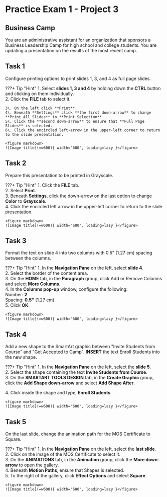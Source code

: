 # Practice Exam 1 - Project 3

## Business Camp
You are an administrative assistant for an organization that sponsors a Business Leadership Camp for high school and college students. You are updating a presentation on the results of the most recent camp.  

## Task  1
 
Configure printing options to print slides 1, 3, and 4 as full page slides.  

???+ Tip "Hint"
    1\. Select **slides 1, 3 and 4** by holding down the **CTRL** button and clicking on them individually.  
    2\. Click the **FILE** tab to select it.  

    3\. On the left click **Print**.  
    4\. Beneath **Settings** click **the first down-arrow** to change **Print All Slides** to **Print Selection**.  
    5\. Click the **second down-arrow** to ensure that **Full Page Slides** is selected.  
    6\. Click the encircled left-arrow in the upper-left corner to return to the slide presentation.  

    <figure markdown>
    ![Image title](=w600){ width="600", loading=lazy }</figure>

## Task  2

Prepare this presentation to be printed in Grayscale.  

???+ Tip "Hint"
    1\. Click the **FILE** tab.  
    2\. Select **Print**.  
    3\. Beneath **Settings**, click the down-arrow on the last option to change **Color** to **Grayscale**.  
    4\. Click the encircled left arrow in the upper-left corner to return to the slide presentation.  

    <figure markdown>
    ![Image title](=w600){ width="600", loading=lazy }</figure>

## Task  3

Format the text on slide 4 into two columns with 0.5" (1.27 cm) spacing between the columns.  

???+ Tip "Hint"
    1\. In the **Navigation Pane** on the left, select **slide 4**.  
    2\. Select the border of the content area.  
    3\. On the **HOME** tab, in the **Paragraph** group, click Add or Remove Columns and select **More Columns**.  
    4\. In the **Columns pop-up** window, configure the following:  
    Number: **2**  
    Spacing: **0.5"** (1.27 cm)  
    5\. Click **OK**.  

    <figure markdown>
    ![Image title](=w600){ width="600", loading=lazy }</figure>

## Task  4

Add a new shape to the SmartArt graphic between "Invite Students from Course" and "Get Accepted to Camp". **INSERT** the text Enroll Students into the new shape.  

???+ Tip "Hint"
    1\. In the **Navigation Pane** on the left, select the **slide 5**.  
    2\. Select the shape containing the text **Invite Students from Course**.  
    3\. On the **SMARTART TOOLS DESIGN** tab, in the **Create Graphic** group, click the **Add Shape down-arrow** and select **Add Shape After**.  

4\. Click inside the shape and type, **Enroll Students**.  

    <figure markdown>
    ![Image title](=w600){ width="600", loading=lazy }</figure>

## Task  5

On the last slide, change the animation path for the MOS Certificate to Square.  

???+ Tip "Hint"
    1\. In the **Navigation Pane** on the left, select the **last slide**.  
    2\. Click on the image of the MOS Certificate to select it.  
    3\. On the **ANIMATIONS** tab, in the **Animation** group, click the **More down-arrow** to open the gallery.  
    4\. Beneath **Motion Paths**, ensure that Shapes is selected.  
    5\. To the right of the gallery, click **Effect Options** and select **Square**.  

    <figure markdown>
    ![Image title](=w600){ width="600", loading=lazy }</figure>